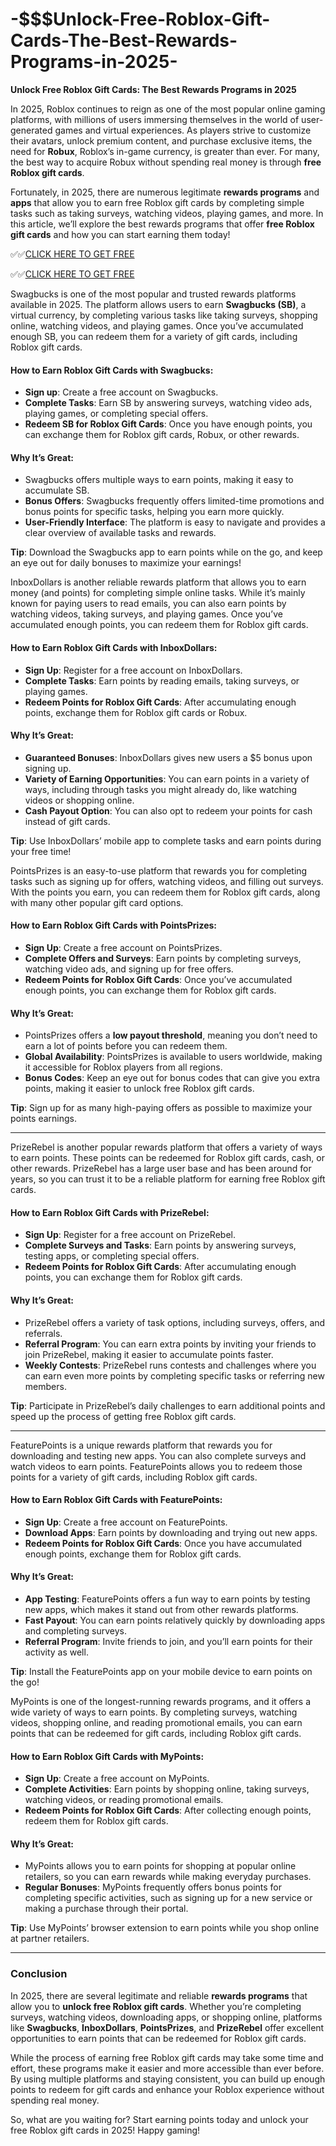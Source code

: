 # -$$$Unlock-Free-Roblox-Gift-Cards-The-Best-Rewards-Programs-in-2025-

**Unlock Free Roblox Gift Cards: The Best Rewards Programs in 2025**

In 2025, Roblox continues to reign as one of the most popular online gaming platforms, with millions of users immersing themselves in the world of user-generated games and virtual experiences. As players strive to customize their avatars, unlock premium content, and purchase exclusive items, the need for **Robux**, Roblox’s in-game currency, is greater than ever. For many, the best way to acquire Robux without spending real money is through **free Roblox gift cards**.

Fortunately, in 2025, there are numerous legitimate **rewards programs** and **apps** that allow you to earn free Roblox gift cards by completing simple tasks such as taking surveys, watching videos, playing games, and more. In this article, we’ll explore the best rewards programs that offer **free Roblox gift cards** and how you can start earning them today!

✅✅[CLICK HERE TO GET FREE](https://tinyurl.com/ycy7cnvj)

✅✅[CLICK HERE TO GET FREE](https://tinyurl.com/ycy7cnvj)


Swagbucks is one of the most popular and trusted rewards platforms available in 2025. The platform allows users to earn **Swagbucks (SB)**, a virtual currency, by completing various tasks like taking surveys, shopping online, watching videos, and playing games. Once you’ve accumulated enough SB, you can redeem them for a variety of gift cards, including Roblox gift cards.

#### **How to Earn Roblox Gift Cards with Swagbucks**:
- **Sign up**: Create a free account on Swagbucks.
- **Complete Tasks**: Earn SB by answering surveys, watching video ads, playing games, or completing special offers.
- **Redeem SB for Roblox Gift Cards**: Once you have enough points, you can exchange them for Roblox gift cards, Robux, or other rewards.

#### **Why It’s Great**:
- Swagbucks offers multiple ways to earn points, making it easy to accumulate SB.
- **Bonus Offers**: Swagbucks frequently offers limited-time promotions and bonus points for specific tasks, helping you earn more quickly.
- **User-Friendly Interface**: The platform is easy to navigate and provides a clear overview of available tasks and rewards.

**Tip**: Download the Swagbucks app to earn points while on the go, and keep an eye out for daily bonuses to maximize your earnings!


InboxDollars is another reliable rewards platform that allows you to earn money (and points) for completing simple online tasks. While it’s mainly known for paying users to read emails, you can also earn points by watching videos, taking surveys, and playing games. Once you’ve accumulated enough points, you can redeem them for Roblox gift cards.

#### **How to Earn Roblox Gift Cards with InboxDollars**:
- **Sign Up**: Register for a free account on InboxDollars.
- **Complete Tasks**: Earn points by reading emails, taking surveys, or playing games.
- **Redeem Points for Roblox Gift Cards**: After accumulating enough points, exchange them for Roblox gift cards or Robux.

#### **Why It’s Great**:
- **Guaranteed Bonuses**: InboxDollars gives new users a $5 bonus upon signing up.
- **Variety of Earning Opportunities**: You can earn points in a variety of ways, including through tasks you might already do, like watching videos or shopping online.
- **Cash Payout Option**: You can also opt to redeem your points for cash instead of gift cards.

**Tip**: Use InboxDollars’ mobile app to complete tasks and earn points during your free time!


PointsPrizes is an easy-to-use platform that rewards you for completing tasks such as signing up for offers, watching videos, and filling out surveys. With the points you earn, you can redeem them for Roblox gift cards, along with many other popular gift card options.

#### **How to Earn Roblox Gift Cards with PointsPrizes**:
- **Sign Up**: Create a free account on PointsPrizes.
- **Complete Offers and Surveys**: Earn points by completing surveys, watching video ads, and signing up for free offers.
- **Redeem Points for Roblox Gift Cards**: Once you’ve accumulated enough points, you can exchange them for Roblox gift cards.

#### **Why It’s Great**:
- PointsPrizes offers a **low payout threshold**, meaning you don’t need to earn a lot of points before you can redeem them.
- **Global Availability**: PointsPrizes is available to users worldwide, making it accessible for Roblox players from all regions.
- **Bonus Codes**: Keep an eye out for bonus codes that can give you extra points, making it easier to unlock free Roblox gift cards.

**Tip**: Sign up for as many high-paying offers as possible to maximize your points earnings.

---

PrizeRebel is another popular rewards platform that offers a variety of ways to earn points. These points can be redeemed for Roblox gift cards, cash, or other rewards. PrizeRebel has a large user base and has been around for years, so you can trust it to be a reliable platform for earning free Roblox gift cards.

#### **How to Earn Roblox Gift Cards with PrizeRebel**:
- **Sign Up**: Register for a free account on PrizeRebel.
- **Complete Surveys and Tasks**: Earn points by answering surveys, testing apps, or completing special offers.
- **Redeem Points for Roblox Gift Cards**: After accumulating enough points, you can exchange them for Roblox gift cards.

#### **Why It’s Great**:
- PrizeRebel offers a variety of task options, including surveys, offers, and referrals.
- **Referral Program**: You can earn extra points by inviting your friends to join PrizeRebel, making it easier to accumulate points faster.
- **Weekly Contests**: PrizeRebel runs contests and challenges where you can earn even more points by completing specific tasks or referring new members.

**Tip**: Participate in PrizeRebel’s daily challenges to earn additional points and speed up the process of getting free Roblox gift cards.

---

FeaturePoints is a unique rewards platform that rewards you for downloading and testing new apps. You can also complete surveys and watch videos to earn points. FeaturePoints allows you to redeem those points for a variety of gift cards, including Roblox gift cards.

#### **How to Earn Roblox Gift Cards with FeaturePoints**:
- **Sign Up**: Create a free account on FeaturePoints.
- **Download Apps**: Earn points by downloading and trying out new apps.
- **Redeem Points for Roblox Gift Cards**: Once you have accumulated enough points, exchange them for Roblox gift cards.

#### **Why It’s Great**:
- **App Testing**: FeaturePoints offers a fun way to earn points by testing new apps, which makes it stand out from other rewards platforms.
- **Fast Payout**: You can earn points relatively quickly by downloading apps and completing surveys.
- **Referral Program**: Invite friends to join, and you’ll earn points for their activity as well.

**Tip**: Install the FeaturePoints app on your mobile device to earn points on the go!


MyPoints is one of the longest-running rewards programs, and it offers a wide variety of ways to earn points. By completing surveys, watching videos, shopping online, and reading promotional emails, you can earn points that can be redeemed for gift cards, including Roblox gift cards.

#### **How to Earn Roblox Gift Cards with MyPoints**:
- **Sign Up**: Create a free account on MyPoints.
- **Complete Activities**: Earn points by shopping online, taking surveys, watching videos, or reading promotional emails.
- **Redeem Points for Roblox Gift Cards**: After collecting enough points, redeem them for Roblox gift cards.

#### **Why It’s Great**:
- MyPoints allows you to earn points for shopping at popular online retailers, so you can earn rewards while making everyday purchases.
- **Regular Bonuses**: MyPoints frequently offers bonus points for completing specific activities, such as signing up for a new service or making a purchase through their portal.

**Tip**: Use MyPoints’ browser extension to earn points while you shop online at partner retailers.

---

### **Conclusion**

In 2025, there are several legitimate and reliable **rewards programs** that allow you to **unlock free Roblox gift cards**. Whether you’re completing surveys, watching videos, downloading apps, or shopping online, platforms like **Swagbucks**, **InboxDollars**, **PointsPrizes**, and **PrizeRebel** offer excellent opportunities to earn points that can be redeemed for Roblox gift cards.

While the process of earning free Roblox gift cards may take some time and effort, these programs make it easier and more accessible than ever before. By using multiple platforms and staying consistent, you can build up enough points to redeem for gift cards and enhance your Roblox experience without spending real money.

So, what are you waiting for? Start earning points today and unlock your free Roblox gift cards in 2025! Happy gaming!
